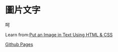 # 圖片文字

呵

Learn from:[Put an Image in Text Using HTML & CSS](https://youtu.be/pl2tpB9VUcE)

[Github Pages](https://stevenshih-0402.github.io/Ah/)
